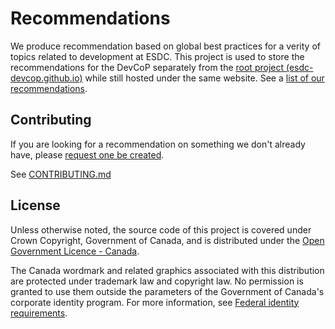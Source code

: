 # Recommendations

We produce recommendation based on global best practices for a verity of topics related to development at ESDC.
This project is used to store the recommendations for the DevCoP separately from the [root project (esdc-devcop.github.io)](https://github.com/esdc-devcop/esdc-devcop.github.io) while still hosted under the same website.
See a [list of our recommendations](https://esdc-devcop.github.io/recommendations/).

## Contributing

If you are looking for a recommendation on something we don't already have, please [request one be created](https://github.com/esdc-devcop/recommendations/issues/new?assignees=&labels=request&template=recommendation-request.md&title=Request%3A+).

See [CONTRIBUTING.md](CONTRIBUTING.md)

## License

Unless otherwise noted, the source code of this project is covered under Crown Copyright, Government of Canada, and is distributed under the [Open Government Licence - Canada](LICENSE).

The Canada wordmark and related graphics associated with this distribution are protected under trademark law and copyright law.
No permission is granted to use them outside the parameters of the Government of Canada's corporate identity program.
For more information, see [Federal identity requirements](https://www.canada.ca/en/treasury-board-secretariat/topics/government-communications/federal-identity-requirements.html).
